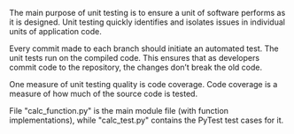 The main purpose of unit testing is to ensure a unit of software performs as it is designed. Unit testing quickly identifies and isolates issues in individual units of application code.

Every commit made to each branch should initiate an automated test. The unit tests run on the compiled code. This ensures that as developers commit code to the repository, the changes don’t break the old code.

One measure of unit testing quality is code coverage. Code coverage is a measure of how much of the source code is tested.

File "calc_function.py" is the main module file (with function implementations), while "calc_test.py" contains the PyTest test cases for it.